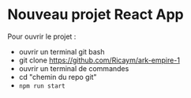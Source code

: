 # Nouveau projet React App

Pour ouvrir le projet : 

- ouvrir un terminal git bash
- git clone https://github.com/Ricaym/ark-empire-1
- ouvrir un terminal de commandes
- cd "chemin du repo git"
- ```npm run start```